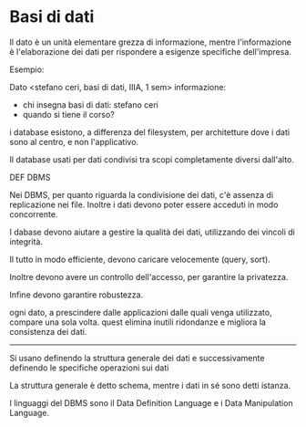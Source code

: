 # Basi di dati

Il dato è un unità elementare grezza di informazione, mentre l'informazione è l'elaborazione dei dati per rispondere a esigenze specifiche dell'impresa.

Esempio:

Dato <stefano ceri, basi di dati, IIIA, 1 sem>
informazione:
- chi insegna basi di dati: stefano ceri
- quando si tiene il corso?

i database esistono, a differenza del filesystem, per architetture dove i dati sono al centro, e non l'applicativo.

Il database usati per dati condivisi tra scopi completamente diversi dall'alto.

DEF DBMS

Nei DBMS, per quanto riguarda la condivisione dei dati, c'è assenza di replicazione nei file. Inoltre i dati devono poter essere acceduti in modo concorrente.

I dabase devono aiutare a gestire la qualità dei dati, utilizzando dei vincoli di integrità.

Il tutto in modo efficiente, devono caricare velocemente (query, sort).

Inoltre devono avere un controllo dell'accesso, per garantire la privatezza.

Infine devono garantire robustezza.

ogni dato, a prescindere dalle applicazioni dalle quali venga utilizzato, compare una sola volta. quest elimina inutili ridondanze e migliora la consistenza dei dati.

---

Si usano definendo la struttura generale dei dati e successivamente definendo le specifiche operazioni sui dati

La struttura generale è detto schema, mentre i dati in sé sono detti istanza.

I linguaggi del DBMS sono il Data Definition Language e i Data Manipulation Language.